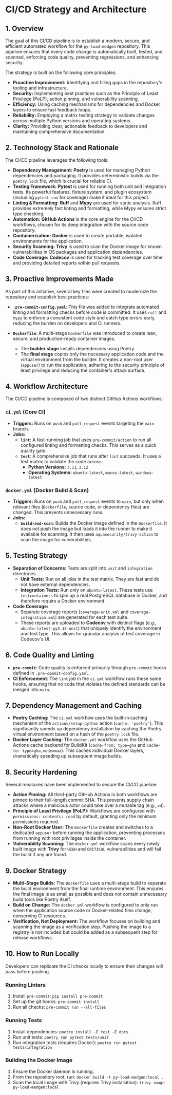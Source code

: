 # CI/CD Strategy and Architecture

## 1. Overview

The goal of this CI/CD pipeline is to establish a modern, secure, and efficient automated workflow for the `py-load-medgen` repository. This pipeline ensures that every code change is automatically built, tested, and scanned, enforcing code quality, preventing regressions, and enhancing security.

The strategy is built on the following core principles:
- **Proactive Improvement:** Identifying and filling gaps in the repository's tooling and infrastructure.
- **Security:** Implementing best practices such as the Principle of Least Privilege (PoLP), action pinning, and vulnerability scanning.
- **Efficiency:** Using caching mechanisms for dependencies and Docker layers to ensure fast feedback loops.
- **Reliability:** Employing a matrix testing strategy to validate changes across multiple Python versions and operating systems.
- **Clarity:** Providing clear, actionable feedback to developers and maintaining comprehensive documentation.

## 2. Technology Stack and Rationale

The CI/CD pipeline leverages the following tools:

- **Dependency Management:** **Poetry** is used for managing Python dependencies and packaging. It provides deterministic builds via the `poetry.lock` file, which is crucial for reliable CI.
- **Testing Framework:** **Pytest** is used for running both unit and integration tests. Its powerful features, fixture system, and plugin ecosystem (including `pytest-cov` for coverage) make it ideal for this project.
- **Linting & Formatting:** **Ruff** and **Mypy** are used for static analysis. Ruff provides extremely fast linting and formatting, while Mypy ensures strict type checking.
- **Automation:** **GitHub Actions** is the core engine for the CI/CD workflows, chosen for its deep integration with the source code repository.
- **Containerization:** **Docker** is used to create portable, isolated environments for the application.
- **Security Scanning:** **Trivy** is used to scan the Docker image for known vulnerabilities in OS packages and application dependencies.
- **Code Coverage:** **Codecov** is used for tracking test coverage over time and providing detailed reports within pull requests.

## 3. Proactive Improvements Made

As part of this initiative, several key files were created to modernize the repository and establish best practices:

- **`.pre-commit-config.yaml`**: This file was added to integrate automated linting and formatting checks before code is committed. It uses `ruff` and `mypy` to enforce a consistent code style and catch type errors early, reducing the burden on developers and CI runners.

- **`Dockerfile`**: A multi-stage `Dockerfile` was introduced to create lean, secure, and production-ready container images.
  - The **builder stage** installs dependencies using Poetry.
  - The **final stage** copies only the necessary application code and the virtual environment from the builder. It creates a non-root user (`appuser`) to run the application, adhering to the security principle of least privilege and reducing the container's attack surface.

## 4. Workflow Architecture

The CI/CD pipeline is composed of two distinct GitHub Actions workflows:

### `ci.yml` (Core CI)
- **Triggers:** Runs on `push` and `pull_request` events targeting the `main` branch.
- **Jobs:**
  - **`lint`**: A fast-running job that uses `pre-commit/action` to run all configured linting and formatting checks. This serves as a quick quality gate.
  - **`test`**: A comprehensive job that runs after `lint` succeeds. It uses a test matrix to validate the code across:
    - **Python Versions:** `3.11`, `3.12`
    - **Operating Systems:** `ubuntu-latest`, `macos-latest`, `windows-latest`

### `docker.yml` (Docker Build & Scan)
- **Triggers:** Runs on `push` and `pull_request` events to `main`, but only when relevant files (`Dockerfile`, source code, or dependency files) are changed. This prevents unnecessary runs.
- **Jobs:**
  - **`build-and-scan`**: Builds the Docker image defined in the `Dockerfile`. It does not push the image but loads it into the runner to make it available for scanning. It then uses `aquasecurity/trivy-action` to scan the image for vulnerabilities.

## 5. Testing Strategy

- **Separation of Concerns:** Tests are split into `unit` and `integration` directories.
  - **Unit Tests:** Run on all jobs in the test matrix. They are fast and do not have external dependencies.
  - **Integration Tests:** Run only on `ubuntu-latest`. These tests use `testcontainers` to spin up a real PostgreSQL database in Docker, and therefore require a Docker environment.
- **Code Coverage:**
  - Separate coverage reports (`coverage-unit.xml` and `coverage-integration.xml`) are generated for each test suite.
  - These reports are uploaded to **Codecov** with distinct flags (e.g., `ubuntu-latest-py3.12-unit`) that uniquely identify the environment and test type. This allows for granular analysis of test coverage in Codecov's UI.

## 6. Code Quality and Linting

- **`pre-commit`**: Code quality is enforced primarily through `pre-commit` hooks defined in `.pre-commit-config.yaml`.
- **CI Enforcement**: The `lint` job in the `ci.yml` workflow runs these same hooks, ensuring that no code that violates the defined standards can be merged into `main`.

## 7. Dependency Management and Caching

- **Poetry Caching:** The `ci.yml` workflow uses the built-in caching mechanism of the `actions/setup-python` action (`cache: 'poetry'`). This significantly speeds up dependency installation by caching the Poetry virtual environment based on a hash of the `poetry.lock` file.
- **Docker Layer Caching:** The `docker.yml` workflow uses the GitHub Actions cache backend for BuildKit (`cache-from: type=gha` and `cache-to: type=gha,mode=max`). This caches individual Docker layers, dramatically speeding up subsequent image builds.

## 8. Security Hardening

Several measures have been implemented to secure the CI/CD pipeline:

- **Action Pinning:** All third-party GitHub Actions in both workflows are pinned to their full-length commit SHA. This prevents supply chain attacks where a malicious actor could take over a mutable tag (e.g., `v4`).
- **Principle of Least Privilege (PoLP):** Workflows are configured with `permissions: contents: read` by default, granting only the minimum permissions required.
- **Non-Root Docker User:** The `Dockerfile` creates and switches to a dedicated `appuser` before running the application, preventing processes from running with root privileges inside the container.
- **Vulnerability Scanning:** The `docker.yml` workflow scans every newly built image with **Trivy** for `HIGH` and `CRITICAL` vulnerabilities and will fail the build if any are found.

## 9. Docker Strategy

- **Multi-Stage Builds:** The `Dockerfile` uses a multi-stage build to separate the build environment from the final runtime environment. This ensures the final image is as small as possible and does not contain unnecessary build tools like Poetry itself.
- **Build on Change:** The `docker.yml` workflow is configured to only run when the application source code or Docker-related files change, conserving CI resources.
- **Verification, Not Deployment:** The workflow focuses on building and scanning the image as a verification step. Pushing the image to a registry is not included but could be added as a subsequent step for release workflows.

## 10. How to Run Locally

Developers can replicate the CI checks locally to ensure their changes will pass before pushing.

### Running Linters
1.  Install `pre-commit`: `pip install pre-commit`
2.  Set up the git hooks: `pre-commit install`
3.  Run all checks: `pre-commit run --all-files`

### Running Tests
1.  Install dependencies: `poetry install -E test -E docs`
2.  Run unit tests: `poetry run pytest tests/unit`
3.  Run integration tests (requires Docker): `poetry run pytest tests/integration`

### Building the Docker Image
1.  Ensure the Docker daemon is running.
2.  From the repository root, run: `docker build -t py-load-medgen:local .`
3.  Scan the local image with Trivy (requires Trivy installation): `trivy image py-load-medgen:local`